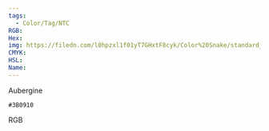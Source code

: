 ```yaml
---
tags:
  - Color/Tag/NTC
RGB:
Hex:
img: https://filedn.com/l0hpzxl1f01yT7GHxtF8cyk/Color%20Snake/standard_csv_to_svg/%23/3B0910.svg
CMYK:
HSL:
Name:
---
```

Aubergine
```palette
#3B0910
```
RGB
